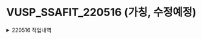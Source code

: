# VUSP_SSAFIT_220516 (가칭, 수정예정)   
<details>
<summary>220516 작업내역</summary>
 <strong>·프로젝트 생성</strong>
  * vue 프로젝트 생성 (vue create ssafit-vue)
    <details>
    <summary>* dependencies</summary>
    <div markdown="1">
      : router, vuex, axios, bootstrap-vue 적용
      * vue add router <br/>   
      * vue add vuex  <br/>   
      * npm install axios  <br/>
      * npm install vue bootstrap-vue bootstrap    <br/>
        * main.js 추가 <br/>
        * import BootstrapVue from 'bootstrap-vue' <br/>
        * import 'bootstrap/dist/css/bootstrap.min.css' <br/>
        * import 'bootstrap-vue/dist/bootstrap-vue.css' <br/>
        * Vue.use(BootstrapVue) <br/>
     </div>
   </details>
  * springboot 프로젝트 생성(Spring starter project)
    * dependencies : 
      * MyBatis Framwork, 
      * MySQL Driver, 
      * Spring Boot DevTools, 
      * Spring Web
</details>

